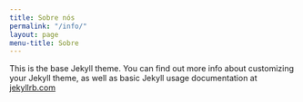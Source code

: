 ```yaml
---
title: Sobre nós
permalink: "/info/"
layout: page
menu-title: Sobre
---
```


This is the base Jekyll theme. You can find out more info about customizing your Jekyll theme, as well as basic Jekyll usage documentation at [jekyllrb.com](http://jekyllrb.com/)
